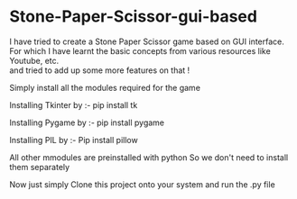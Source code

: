 # Stone-Paper-Scissor-gui-based
I have tried to create a Stone Paper Scissor game based on GUI interface. For which I have learnt the basic concepts from various resources like Youtube, etc.  
and tried to add up some more features on that !

Simply install all the modules required for the game

Installing Tkinter by :-
pip install tk

Installing Pygame by :-
pip install pygame

Installing PIL by :-
Pip install pillow

All other mmodules are preinstalled with python So we don't need to install them separately

Now just simply Clone this project onto your system and run the .py file 
